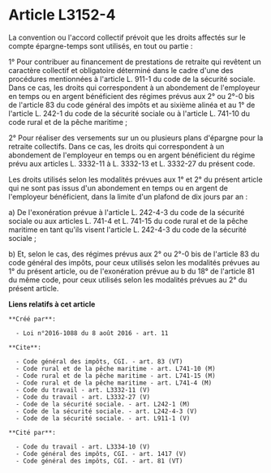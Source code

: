 # Article L3152-4

La convention ou l'accord collectif prévoit que les droits affectés sur le compte épargne-temps sont utilisés, en tout ou
partie : 

1° Pour contribuer au financement de prestations de retraite qui revêtent un caractère collectif et obligatoire déterminé
dans le cadre d'une des procédures mentionnées à l'article L. 911-1 du code de la sécurité sociale. Dans ce cas, les droits
qui correspondent à un abondement de l'employeur en temps ou en argent bénéficient des régimes prévus aux 2° ou 2°-0 bis de
l'article 83 du code général des impôts et au sixième alinéa et au 1° de l'article L. 242-1 du code de la sécurité sociale ou
à l'article L. 741-10 du code rural et de la pêche maritime ; 

2° Pour réaliser des versements sur un ou plusieurs plans d'épargne pour la retraite collectifs. Dans ce cas, les droits qui
correspondent à un abondement de l'employeur en temps ou en argent bénéficient du régime prévu aux articles L. 3332-11 à L.
3332-13 et L. 3332-27 du présent code. 

Les droits utilisés selon les modalités prévues aux 1° et 2° du présent article qui ne sont pas issus d'un abondement en
temps ou en argent de l'employeur bénéficient, dans la limite d'un plafond de dix jours par an : 

a) De l'exonération prévue à l'article L. 242-4-3 du code de la sécurité sociale ou aux articles L. 741-4 et L. 741-15 du
code rural et de la pêche maritime en tant qu'ils visent l'article L. 242-4-3 du code de la sécurité sociale ; 

b) Et, selon le cas, des régimes prévus aux 2° ou 2°-0 bis de l'article 83 du code général des impôts, pour ceux utilisés
selon les modalités prévues au 1° du présent article, ou de l'exonération prévue au b du 18° de l'article 81 du même code,
pour ceux utilisés selon les modalités prévues au 2° du présent article.

**Liens relatifs à cet article**

	**Créé par**:

	  - Loi n°2016-1088 du 8 août 2016 - art. 11

	**Cite**:

	  - Code général des impôts, CGI. - art. 83 (VT)
	  - Code rural et de la pêche maritime - art. L741-10 (M)
	  - Code rural et de la pêche maritime - art. L741-15 (M)
	  - Code rural et de la pêche maritime - art. L741-4 (M)
	  - Code du travail - art. L3332-11 (V)
	  - Code du travail - art. L3332-27 (V)
	  - Code de la sécurité sociale. - art. L242-1 (M)
	  - Code de la sécurité sociale. - art. L242-4-3 (V)
	  - Code de la sécurité sociale. - art. L911-1 (V)

	**Cité par**:

	  - Code du travail - art. L3334-10 (V)
	  - Code général des impôts, CGI. - art. 1417 (V)
	  - Code général des impôts, CGI. - art. 81 (VT)
